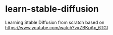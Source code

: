# learn-stable-diffusion
Learning Stable Diffusion from scratch based on https://www.youtube.com/watch?v=ZBKpAp_6TGI
